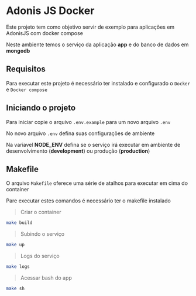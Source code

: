 # Adonis JS Docker

Este projeto tem como objetivo servir de exemplo para aplicações em AdonisJS
com docker compose

Neste ambiente temos o serviço da aplicação **app** e do banco de dados em **mongodb**

## Requisitos

Para executar este projeto é necessário ter instalado e configurado o `Docker` e `Docker compose`

## Iniciando o projeto

Para iniciar copie o arquivo `.env.example` para um novo arquivo `.env`

No novo arquivo `.env` defina suas configurações de ambiente

Na variavel **NODE_ENV** defina se o serviço irá executar em ambiente de desenvolvimento (**development**) ou produção (**production**)


## Makefile

O arquivo `Makefile` oferece uma série de atalhos para executar em cima do container

Pare executar estes comandos é necessário ter o makefile instalado

> Criar o container

```sh
make build
```

> Subindo o serviço

```sh
make up
```

> Logs do serviço

```sh
make logs
```

> Acessar bash do app

```sh
make sh
```